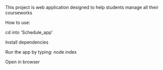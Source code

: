 This project is web application designed to help students manage all their courseworks

How to use:

cd into 'Schedule_app'

Install dependencies

Run the app by typing: node index

Open in browser